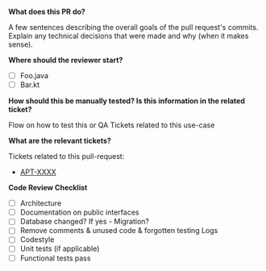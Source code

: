 **What does this PR do?**

   A few sentences describing the overall goals of the pull request's commits. 
   Explain any technical decisions that were made and why (when it makes sense).

**Where should the reviewer start?**

- [ ] Foo.java
- [ ] Bar.kt

**How should this be manually tested? Is this information in the related ticket?**

  Flow on how to test this or QA Tickets related to this use-case

**What are the relevant tickets?**

  Tickets related to this pull-request: 
  - [APT-XXXX](https://aptoide.atlassian.net/browse/APT-XXXX)
  

**Code Review Checklist**

- [ ] Architecture
- [ ] Documentation on public interfaces
- [ ] Database changed? If yes - Migration?
- [ ] Remove comments & unused code & forgotten testing Logs
- [ ] Codestyle
- [ ] Unit tests (if applicable)
- [ ] Functional tests pass
